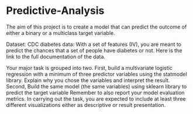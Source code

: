 # Predictive-Analysis
The aim of this project is to create a model that can predict the outcome of either a binary or a multiclass target variable.

Dataset: CDC diabetes data: With a set of features (IV), you are meant to predict the chances that a set of people have diabetes or not. Here is the link to the full documentation of the data.

Your major task is grouped into two. First, build a multivariate logistic regression with a minimum of three predictor variables using the statmodel library. Explain why you chose the variables and interpret the result. Second, Build the same model (the same variables) using sklearn library to predict the target variable Remember to also report your model evaluation metrics. In carrying out the task, you are expected to include at least three different visualizations either as descriptive or result presentation.
